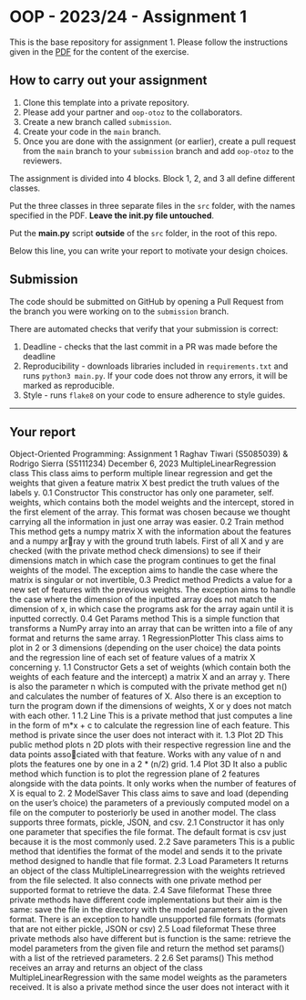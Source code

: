 # OOP - 2023/24 - Assignment 1

This is the base repository for assignment 1.
Please follow the instructions given in the [PDF](https://brightspace.rug.nl/content/enforced/243046-WBAI045-05.2023-2024.1/2023_24_OOP.pdf) for the content of the exercise.

## How to carry out your assignment

1. Clone this template into a private repository.
2. Please add your partner and `oop-otoz` to the collaborators.
3. Create a new branch called `submission`.
4. Create your code in the `main` branch.
5. Once you are done with the assignment (or earlier), create a pull request from the `main` branch to your `submission` branch and add `oop-otoz` to the reviewers.

The assignment is divided into 4 blocks.
Block 1, 2, and 3 all define different classes.

Put the three classes in three separate files in the `src` folder, with the names specified in the PDF.
**Leave the __init__.py file untouched**.

Put the **main.py** script **outside** of the `src` folder, in the root of this repo.

Below this line, you can write your report to motivate your design choices.

## Submission

The code should be submitted on GitHub by opening a Pull Request from the branch you were working on to the `submission` branch.

There are automated checks that verify that your submission is correct:

1. Deadline - checks that the last commit in a PR was made before the deadline
2. Reproducibility - downloads libraries included in `requirements.txt` and runs `python3 main.py`. If your code does not throw any errors, it will be marked as reproducible.
3. Style - runs `flake8` on your code to ensure adherence to style guides.

---

## Your report
Object-Oriented Programming: Assignment 1
Raghav Tiwari (S5085039) &
Rodrigo Sierra (S5111234)
December 6, 2023
MultipleLinearRegression class
This class aims to perform multiple linear regression and get the weights that given a feature matrix
X best predict the truth values of the labels y.
0.1 Constructor
This constructor has only one parameter, self. weights, which contains both the model weights and
the intercept, stored in the first element of the array. This format was chosen because we thought
carrying all the information in just one array was easier.
0.2 Train method
This method gets a numpy matrix X with the information about the features and a numpy array y with the ground truth labels. First of all X and y are checked (with the private method
check dimensions) to see if their dimensions match in which case the program continues to get the
final weights of the model. The exception aims to handle the case where the matrix is singular or
not invertible,
0.3 Predict method
Predicts a value for a new set of features with the previous weights. The exception aims to handle
the case where the dimension of the inputted array does not match the dimension of x, in which
case the programs ask for the array again until it is inputted correctly.
0.4 Get Params method
This is a simple function that transforms a NumPy array into an array that can be written into a
file of any format and returns the same array.
1 RegressionPlotter
This class aims to plot in 2 or 3 dimensions (depending on the user choice) the data points and the
regression line of each set of feature values of a matrix X concerning y.
1.1 Constructor
Gets a set of weights (which contain both the weights of each feature and the intercept) a matrix X
and an array y. There is also the parameter n which is computed with the private method get n()
and calculates the number of features of X. Also there is an exception to turn the program down if
the dimensions of weights, X or y does not match with each other.
1
1.2 Line
This is a private method that just computes a line in the form of m*x + c to calculate the regression
line of each feature. This method is private since the user does not interact with it.
1.3 Plot 2D
This public method plots n 2D plots with their respective regression line and the data points associated with that feature. Works with any value of n and plots the features one by one in a 2 * (n/2)
grid.
1.4 Plot 3D
It also a public method which function is to plot the regression plane of 2 features alongside with
the data points. It only works when the number of features of X is equal to 2.
2 ModelSaver
This class aims to save and load (depending on the user’s choice) the parameters of a previously
computed model on a file on the computer to posteriorly be used in another model. The class
supports three formats, pickle, JSON, and csv.
2.1 Constructor
it has only one parameter that specifies the file format. The default format is csv just because it is
the most commonly used.
2.2 Save parameters
This is a public method that identifies the format of the model and sends it to the private method
designed to handle that file format.
2.3 Load Parameters
It returns an object of the class MultipleLinearregression with the weights retrieved from the file
selected. It also connects with one private method per supported format to retrieve the data.
2.4 Save fileformat
These three private methods have different code implementations but their aim is the same: save
the file in the directory with the model parameters in the given format. There is an exception to
handle unsupported file formats (formats that are not either pickle, JSON or csv)
2.5 Load fileformat
These three private methods also have different but is function is the same: retrieve the model
parameters from the given file and return the method set params() with a list of the retrieved
parameters.
2
2.6 Set params()
This method receives an array and returns an object of the class MultipleLinearRegression with the
same model weights as the parameters received. It is also a private method since the user does not
interact with it

